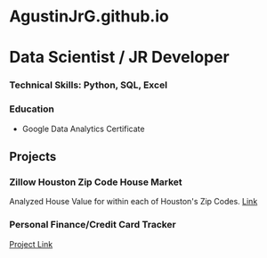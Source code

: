 # AgustinJrG.github.io

# Data Scientist / JR Developer

### Technical Skills: Python, SQL, Excel

### Education
- Google Data Analytics Certificate

## Projects
### Zillow Houston Zip Code House Market
Analyzed House Value for within each of Houston's Zip Codes.
[Link](https://www.google.com/)

### Personal Finance/Credit Card Tracker
[Project Link](https://www.youtube.com/)
